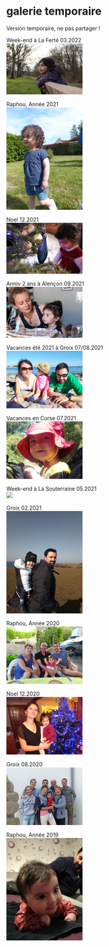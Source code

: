 # galerie temporaire
Version temporaire, ne pas partager !


Week-end à La Ferté 03.2022<br>
[<img src="/docs/assets/2022-03-welaferte.jpg" width="200">](https://www.amazon.fr/photos/share/NfMM6mF8G61SDSJeldRC0FVoSApxJkUeJslXgMPr890)

Raphou, Année 2021<br>
[<img src="/docs/assets/2021-raphou.JPG" width="200">](https://www.amazon.fr/photos/share/BvIfkAipUbEsMb4sbglS3pL2MyxsaVtJDkck05TcI5a)

Noel 12.2021<br>
[<img src="/docs/assets/2021-12-noel.JPG" width="200">](https://www.amazon.fr/photos/share/cjP5zpRgwL5WGYwfh6KxEOIvoyXf9K6hsQ0rtXcO8NP)

Anniv 2 ans à Alençon 09.2021<br>
[<img src="/docs/assets/2021.09-anniv.JPG" width="200">](https://www.amazon.fr/photos/share/LoHYnZ3NZU7W8bDeUgsupghMWUxCtU8Wrhy98d6qelK)

Vacances été 2021 à Groix 07/08.2021<br>
[<img src="/docs/assets/2021.07-groix.jpg" width="200">](https://www.amazon.fr/photos/share/GRaDVi3u3V7pz1OXmB9x0TdlcVWIaEYOB7SR71V64K)

Vacances en Corse 07.2021<br>
[<img src="/docs/assets/2021.07-corse.JPG" width="200">](https://www.amazon.fr/photos/share/Q1oO1bXUojMYG7EUXgvScURzNbX5jIDrW4kLesQ06Gt)

Week-end à La Souterraine 05.2021<br>
[<img src="/docs/assets/2021.05-lasouterraine.jpg" width="200">](https://www.amazon.fr/photos/share/HD2cXRGNd73SItWdARrcVm3FnhNTutDlHJSWg1T98j4)

Groix 02.2021<br>
[<img src="/docs/assets/2021.02-groix.jpg" width="200">](https://www.amazon.fr/photos/share/6Qq4SvpkUU9bbdqFJNBUS97GQjt2jCG9kODglRElyDh)

Raphou, Année 2020<br>
[<img src="/docs/assets/2020-raphou.jpg" width="200">](https://www.amazon.fr/photos/share/sxSeDtTLhyHJQfeNs0K4JT2BpzufqIRHo4KCz4Qdmkh)

Noel 12.2020<br>
[<img src="/docs/assets/2020-12-noel.JPG" width="200">](https://www.amazon.fr/photos/share/wqR4rQ1s34nE10odSnslEShbwCDXdvtIKVYx3wTvDVM)

Groix 08.2020<br>
[<img src="/docs/assets/2020-08-groix.JPG" width="200">](https://www.amazon.fr/photos/share/T0Wp555JCkfXX7c3jHTDIFwFaxs3tH7U7pEdlD6DGhJ)

Raphou, Année 2019<br>
[<img src="/docs/assets/2019-raphou.jpg" width="200">](https://www.amazon.fr/photos/share/7KDntZaJ94josnTlyOyWwbZ0jhVNFto034BdoYJhhoW)
